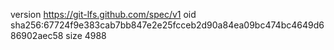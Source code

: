 version https://git-lfs.github.com/spec/v1
oid sha256:67724f9e383cab7bb847e2e25fcceb2d90a84ea09bc474bc4649d686902aec58
size 4988
